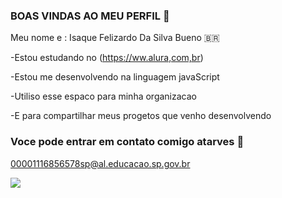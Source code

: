 ### BOAS VINDAS AO MEU PERFIL 🍞 

Meu nome e : Isaque Felizardo Da Silva Bueno 🇧🇷

-Estou estudando no (https://ww.alura,com,br)

-Estou me desenvolvendo na linguagem javaScript

-Utiliso esse espaco para minha organizacao 

-E para compartilhar meus progetos que venho desenvolvendo

### Voce pode entrar em contato comigo atarves 📧

00001116856578sp@al.educacao.sp.gov.br

![](https://media1.tenor.com/m/fDmbB3U_JSEAAAAC/qsmp.gif)
